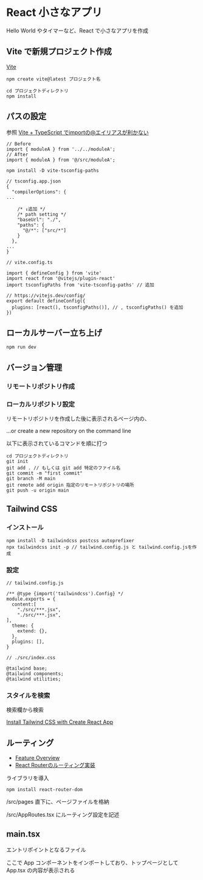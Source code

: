 # React 小さなアプリ

Hello World やタイマーなど、React で小さなアプリを作成

## Vite で新規プロジェクト作成

[Vite](https://ja.vite.dev)

```
npm create vite@latest プロジェクト名

cd プロジェクトディレクトリ
npm install
```

## パスの設定

参照 [Vite + TypeScript でimportの@エイリアスが利かない](https://qiita.com/h3sn/items/3fa15a79718bf2dcfb12)

```
// Before
import { moduleA } from '../../moduleA';
// After
import { moduleA } from '@/src/moduleA';
```

```
npm install -D vite-tsconfig-paths
```

```
// tsconfig.app.json
{
  "compilerOptions": {
...

    /* ↓追加 */
    /* path setting */
    "baseUrl": "./",
    "paths": {
      "@/*": ["src/*"]
    }
  },
...
}
```

```
// vite.config.ts

import { defineConfig } from 'vite'
import react from '@vitejs/plugin-react'
import tsconfigPaths from 'vite-tsconfig-paths' // 追加

// https://vitejs.dev/config/
export default defineConfig({
  plugins: [react(), tsconfigPaths()], // , tsconfigPaths() を追加
})
```

## ローカルサーバー立ち上げ

```
npm run dev
```

## バージョン管理

### リモートリポジトリ作成

### ローカルリポジトリ設定

リモートリポジトリを作成した後に表示されるページ内の、

…or create a new repository on the command line

以下に表示されているコマンドを順に打つ

```
cd プロジェクトディレクトリ
git init
git add . // もしくは git add 特定のファイル名
git commit -m "first commit"
git branch -M main
git remote add origin 指定のリモートリポジトリの場所
git push -u origin main
```

## Tailwind CSS

### インストール

```
npm install -D tailwindcss postcss autoprefixer
npx tailwindcss init -p // tailwind.config.js と tailwind.config.jsを作成
```

### 設定

```
// tailwind.config.js

/** @type {import('tailwindcss').Config} */
module.exports = {
  content:[
    "./src/***.jsx",
    "./src/***.jsx",
],
  theme: {
    extend: {},
  },
  plugins: [],
}
```

```
// ./src/index.css

@tailwind base;
@tailwind components;
@tailwind utilities;
```

### スタイルを検索

検索欄から検索

[Install Tailwind CSS with Create React App](https://tailwindcss.com/docs/guides/create-react-app)

## ルーティング

+ [Feature Overview](https://reactrouter.com/6.28.0/start/overview#feature-overview)
+ [React Routerのルーティング実装](https://zenn.dev/takaya39/articles/4669c3fd1c7f04)

ライブラリを導入

```
npm install react-router-dom
```

/src/pages 直下に、ページファイルを格納

/src/AppRoutes.tsx にルーティング設定を記述

## main.tsx

エントリポイントとなるファイル

ここで App コンポーネントをインポートしており、トップページとして App.tsx の内容が表示される